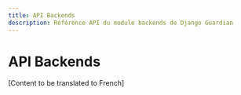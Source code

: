 ```yaml
---
title: API Backends
description: Référence API du module backends de Django Guardian
---
```


# API Backends

[Content to be translated to French]

<!-- This page content will be translated from the main English api/backends.md -->
